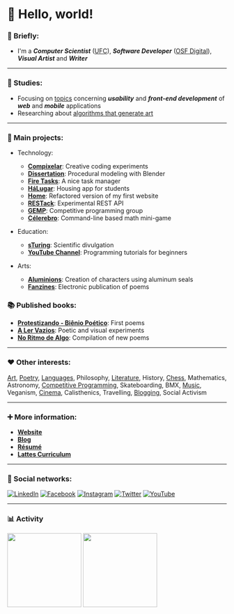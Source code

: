 # 👋 Hello, world!

### 📌 Briefly:

- I'm a ***Computer Scientist*** ([UFC](https://github.com/DanielBrito/ufc)), ***Software Developer*** ([OSF Digital](https://osf.digital)), ***Visual Artist*** and ***Writer***

---

### 🎯 Studies:

- Focusing on [topics](https://github.com/DanielBrito/self-learning) concerning ***usability*** and ***front-end development*** of ***web*** and ***mobile*** applications
- Researching about [algorithms that generate art](https://github.com/DanielBrito/generative-design)

---

### 🚀 Main projects:

- Technology:
  - **[Compixelar](https://github.com/DanielBrito/creative-coding-experiments)**: Creative coding experiments
  - **[Dissertation](https://github.com/DanielBrito/monografia)**: Procedural modeling with Blender
  - **[Fire Tasks](https://github.com/DanielBrito/fire-tasks)**: A nice task manager
  - **[HáLugar](https://github.com/HaLugar)**: Housing app for students
  - **[Home](https://github.com/DanielBrito/home)**: Refactored version of my first website
  - **[RESTack](https://github.com/DanielBrito/restack-api)**: Experimental REST API
  - **[GEMP](https://github.com/GEMP-UFC-Crateus)**: Competitive programming group
  - **[Célerebro](https://github.com/DanielBrito/celerebro)**: Command-line based math mini-game
  
- Education:
  - **[sTuring](https://github.com/DanielBrito/sturing)**: Scientific divulgation
  - **[YouTube Channel](https://www.youtube.com/user/59336197)**: Programming tutorials for beginners

- Arts:
  - **[Aluminions](https://www.instagram.com/aluminions.13/)**: Creation of characters using aluminum seals
  - **[Fanzines](https://issuu.com/daniel.brito)**: Electronic publication of poems

### 📚 Published books:

- **[Protestizando - Biênio Poético](https://danielbrito.github.io/livros/#protestizando)**: First poems
- **[A Ler Vazios](https://danielbrito.github.io/livros/#a-ler-vazios)**: Poetic and visual experiments
- **[No Ritmo de Algo](https://github.com/DanielBrito/no-ritmo-de-algo)**: Compilation of new poems

---

### ❤️ Other interests:

[Art](https://github.com/DanielBrito/generative-design), [Poetry](https://github.com/DanielBrito/no-ritmo-de-algo), [Languages](https://duome.eu/DanBrito41), Philosophy, [Literature](https://www.skoob.com.br/usuario/1021319-dan), History, [Chess](https://lichess.org/@/danielbrito41), Mathematics, Astronomy, [Competitive Programming](https://github.com/DanielBrito/competitive-programming), Skateboarding, BMX, [Music](https://open.spotify.com/user/xb93kruabsjskn5chjqo127ep), Veganism, [Cinema](https://filmow.com/usuario/daniel_brito/), Calisthenics, Travelling, [Blogging](https://daniel-brito.blogspot.com.br/), Social Activism

---

### :heavy_plus_sign: More information:

- **[Website](https://danielbrito.github.io/)**
- **[Blog](https://daniel-brito.blogspot.com.br/)**
- **[Résumé](https://drive.google.com/file/d/1bOFjCfhoyabvcZ7LXf5T3EtY9h6umsaR/view)**
- **[Lattes Curriculum](http://buscatextual.cnpq.br/buscatextual/visualizacv.do?id=K2184225D8)**

---

### 👥 Social networks:

[![LinkedIn](https://img.shields.io/static/v1?label=&message=LinkedIn%20&color=2867B2&logo=LinkedIn&style=flat-square&logoColor=white)](https://www.linkedin.com/in/daniel-brito)
[![Facebook](https://img.shields.io/static/v1?label=&message=Facebook%20&color=0078FF&logo=Facebook&style=flat-square&logoColor=white)](https://www.facebook.com/daniel.brito.jumper)
[![Instagram](https://img.shields.io/static/v1?label=&message=Instagram%20&color=ff69b4&logo=Instagram&style=flat-square&logoColor=white)](https://www.instagram.com/danielbrito41/)
[![Twitter](https://img.shields.io/static/v1?label=&message=Twitter%20&color=1DA1F2&logo=Twitter&style=flat-square&logoColor=white)](https://twitter.com/danielhbrito)
[![YouTube](https://img.shields.io/static/v1?label=&message=YouTube%20&color=C4302B&logo=YouTube&style=flat-square&logoColor=white)](https://www.youtube.com/channel/UC4y3uq1d7MKDYs1LbI44Vng)

---

### 📊 Activity

<div>
  <img height="170em" src="https://github-readme-stats.vercel.app/api?username=DanielBrito&show_icons=true&theme=monokai"/>
  <img height="170em" src="https://github-readme-stats.vercel.app/api/top-langs/?username=DanielBrito&show_icons=true&layout=compact&theme=monokai"/>
</div>
